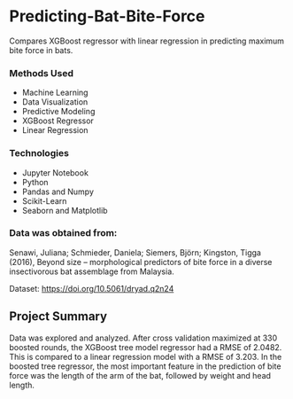 # Predicting-Bat-Bite-Force
Compares XGBoost regressor with linear regression in predicting maximum bite force in bats.

### Methods Used

* Machine Learning
* Data Visualization
* Predictive Modeling
* XGBoost Regressor
* Linear Regression


### Technologies

* Jupyter Notebook
* Python
* Pandas and Numpy
* Scikit-Learn
* Seaborn and Matplotlib

### Data was obtained from:

Senawi, Juliana; Schmieder, Daniela; Siemers, Björn; Kingston, Tigga (2016), Beyond size – morphological predictors
of bite force in a diverse insectivorous bat assemblage from Malaysia.

Dataset:
https://doi.org/10.5061/dryad.q2n24

## Project Summary

Data was explored and analyzed. After cross validation maximized at 330 boosted rounds, the XGBoost tree model regressor
had a RMSE of 2.0482. This is compared to a linear regression model with a RMSE of 3.203. 
In the boosted tree regressor, the most important feature in the prediction of bite force was the length of the arm of the bat,
followed by weight and head length.
 
